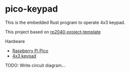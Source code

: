 # pico-keypad

This is the embedded Rust program to operate 4x3 keypad.

This project based on [rp2040-project-template](https://github.com/rp-rs/rp2040-project-template)

Hardware

- [Raspberry Pi Pico](https://www.raspberrypi.com/products/raspberry-pi-pico/)
- [4x3 keypad](https://akizukidenshi.com/catalog/g/gK-12229/)

TODO: Write circuit diagram...
